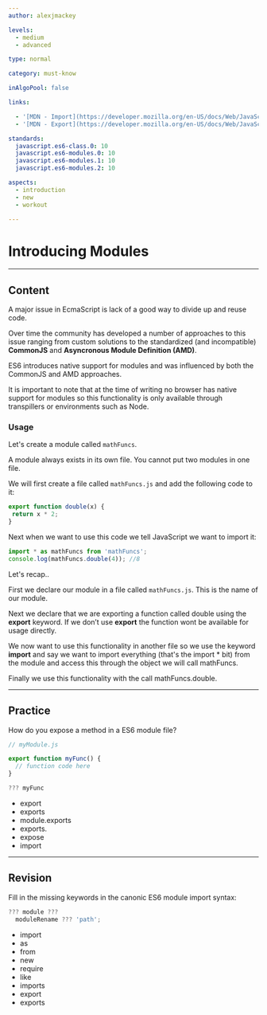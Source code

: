 ```yaml
---
author: alexjmackey

levels:
  - medium
  - advanced

type: normal

category: must-know

inAlgoPool: false

links:

  - '[MDN - Import](https://developer.mozilla.org/en-US/docs/Web/JavaScript/Reference/Statements/import){website}'
  - '[MDN - Export](https://developer.mozilla.org/en-US/docs/Web/JavaScript/Reference/Statements/export){website}'

standards:
  javascript.es6-class.0: 10
  javascript.es6-modules.0: 10
  javascript.es6-modules.1: 10
  javascript.es6-modules.2: 10

aspects:
  - introduction
  - new
  - workout

---
```

# Introducing Modules

---
## Content

A major issue in EcmaScript is lack of a good way to divide up and reuse code.

Over time the community has developed a number of approaches to this issue ranging from custom solutions to the standardized (and incompatible) **CommonJS** and **Asyncronous Module Definition (AMD)**.

ES6 introduces native support for modules and was influenced by both the CommonJS and AMD approaches.

It is important to note that at the time of writing no browser has native support for modules so this functionality is only available through transpillers or environments such as Node.

### Usage

Let's create a module called `mathFuncs`.

A module always exists in its own file. You cannot put two modules in one file.

We will first create a file called `mathFuncs.js` and add the following code to it:

```javascript
export function double(x) {
 return x * 2;
}
```

Next when we want to use this code we tell JavaScript we want to import it:

```javascript
import * as mathFuncs from 'mathFuncs';
console.log(mathFuncs.double(4)); //8
```

Let's recap..

First we declare our module in a file called `mathFuncs.js`. This is the name of our module.

Next we declare that we are exporting a function called double using the **export** keyword. If we don’t use **export** the function wont be available for usage directly.

We now want to use this functionality in another file so we use the keyword **import** and say we want to import everything (that's the import * bit) from the module and access this through the object we will call mathFuncs.

Finally we use this functionality with the call mathFuncs.double.

---
## Practice

How do you expose a method in a ES6 module file?

```javascript
// myModule.js

export function myFunc() {
  // function code here
}

??? myFunc
```

* export
* exports
* module.exports
* exports.
* expose
* import

---
## Revision

Fill in the missing keywords in the canonic ES6 module import syntax:

```javascript
??? module ???
  moduleRename ??? 'path';
```

* import
* as
* from
* new
* require
* like
* imports
* export
* exports
